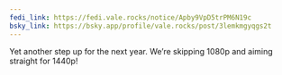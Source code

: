 ```yaml
---
fedi_link: https://fedi.vale.rocks/notice/Apby9VpD5trPM6N19c
bsky_link: https://bsky.app/profile/vale.rocks/post/3lemkmgyqgs2t
---
```


Yet another step up for the next year. We’re skipping 1080p and aiming straight for 1440p!
